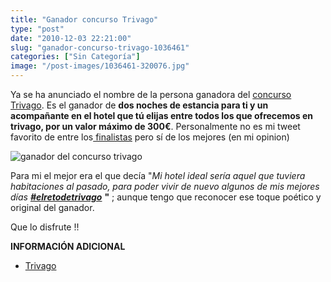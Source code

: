 ```yaml
---
title: "Ganador concurso Trivago"
type: "post"
date: "2010-12-03 22:21:00"
slug: "ganador-concurso-trivago-1036461"
categories: ["Sin Categoría"]
image: "/post-images/1036461-320076.jpg"
---
```


Ya se ha anunciado el nombre de la persona ganadora del [concurso Trivago](http://www.missviajes.com/concurso-trivago-956868). Es el ganador de **dos noches de estancia para ti y un acompañante en el hotel que tú elijas entre todos los que ofrecemos en trivago, por un valor máximo de 300€**. Personalmente no es mi tweet favorito de entre los[ finalistas](http://www.missviajes.com/finalistas-concurso-trivago-1025522) pero sí de los mejores (en mi opinion)

![ganador del concurso trivago](/post-images/1036461-320076.jpg "ganador del concurso trivago")

Para mi el mejor era el que decía "*Mi hotel ideal sería aquel que tuviera habitaciones al pasado, para poder vivir de nuevo algunos de mis mejores días* [***\#elretodetrivago***](https://twitter.com/) **"** ; aunque tengo que reconocer ese toque poético y original del ganador.

Que lo disfrute !!

**INFORMACIÓN ADICIONAL**

- [Trivago](http://blog.trivago.es/2010/12/02/nuestro-concurso-imagina-tu-hotel-ideal-ganador/)